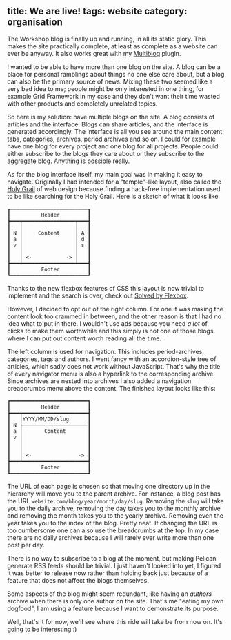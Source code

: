 title: We are live!
tags: website
category: organisation
---

The Workshop blog is finally up and running, in all its static glory. This
makes the site practically complete, at least as complete as a website can ever
be anyway. It also works great with my
[Multiblog](https://gitlab.com/HiPhish/Multiblog-Pelican)
plugin.

I wanted to be able to have more than one blog on the site. A blog can be a
place for personal ramblings about things no one else care about, but a blog
can also be the primary source of news. Mixing these two seemed like a very bad
idea to me; people might be only interested in one thing, for example Grid
Framework in my case and they don't want their time wasted with other products
and completely unrelated topics.

So here is my solution: have multiple blogs on the site. A blog consists of
articles and the interface. Blogs can share articles, and the interface is
generated accordingly. The interface is all you see around the main content:
tabs, categories, archives, period archives and so on. I could for example have
one blog for every project and one blog for all projects. People could either
subscribe to the blogs they care about or they subscribe to the aggregate blog.
Anything is possible really.

As for the blog interface itself, my main goal was in making it easy to
navigate. Originally I had intended for a "temple"-like layout, also called the
[Holy Grail](https://en.wikipedia.org/wiki/Holy_Grail_(web_design)) of web
design because finding a hack-free implementation used to be like searching for
the Holy Grail. Here is a sketch of what it looks like:


    ┏━━━━━━━━━━━━━━━━━━━━━━━━━┓
    ┃          Header         ┃
    ┣━━━┯━━━━━━━━━━━━━━━━━┯━━━┫
    ┃   │                 │   ┃
    ┃ N │     Content     │ A ┃
    ┃ a │                 │ d ┃
    ┃ v │                 │ s ┃
    ┃   │                 │   ┃
    ┃   │ <-           -> │   ┃
    ┣━━━┷━━━━━━━━━━━━━━━━━┷━━━┫
    ┃          Footer         ┃
    ┗━━━━━━━━━━━━━━━━━━━━━━━━━┛

Thanks to the new flexbox features of CSS this layout is now trivial to
implement and the search is over, check out
[Solved by Flexbox](http://philipwalton.github.io/solved-by-flexbox/).

However, I decided to opt out of the right column. For one it was making the
content look too crammed in between, and the other reason is that I had no idea
what to put in there. I wouldn't use ads because you need *a lot* of clicks to
make them worthwhile and this simply is not one of those blogs where I can put
out content worth reading all the time.

The left column is used for navigation. This includes period-archives,
categories, tags and authors. I went fancy with an accordion-style tree of
articles, which sadly does not work without JavaScript. That's why the title of
every navigator menu is also a hyperlink to the corresponding archive. Since
archives are nested into archives I also added a navigation breadcrumbs menu
above the content. The finished layout looks like this:


    ┏━━━━━━━━━━━━━━━━━━━━━━━━━┓
    ┃          Header         ┃
    ┣━━━┯━━━━━━━━━━━━━━━━━━━━━┫
    ┃   │YYYY/MM/DD/slug      ┃
    ┃ N ├─────────────────────┃
    ┃ a │       Content       ┃
    ┃ v │                     ┃
    ┃   │                     ┃
    ┃   │                     ┃
    ┃   │ <-               -> ┃
    ┣━━━┷━━━━━━━━━━━━━━━━━━━━━┫
    ┃          Footer         ┃
    ┗━━━━━━━━━━━━━━━━━━━━━━━━━┛

The URL of each page is chosen so that moving one directory up in the hierarchy
will move you to the parent archive. For instance, a blog post has the URL
`website.com/blog/year/month/day/slug`. Removing the `slug` will take you to
the daily archive, removing the day takes you to the monthly archive and
removing the month takes you to the yearly archive. Removing even the year
takes you to the index of the blog. Pretty neat. If changing the URL is too
cumbersome one can also use the breadcrumbs at the top. In my case there are no
daily archives because I will rarely ever write more than one post per day.

There is no way to subscribe to a blog at the moment, but making Pelican
generate RSS feeds should be trivial. I just haven't looked into yet, I figured
it was better to release now rather than holding back just because of a feature
that does not affect the blogs themselves.

Some aspects of the blog might seem redundant, like having an *authors* archive
when there is only one author on the site. That's me "eating my own dogfood", I
am using a feature because I want to demonstrate its purpose.

Well, that's it for now, we'll see where this ride will take be from now on.
It's going to be interesting :)
